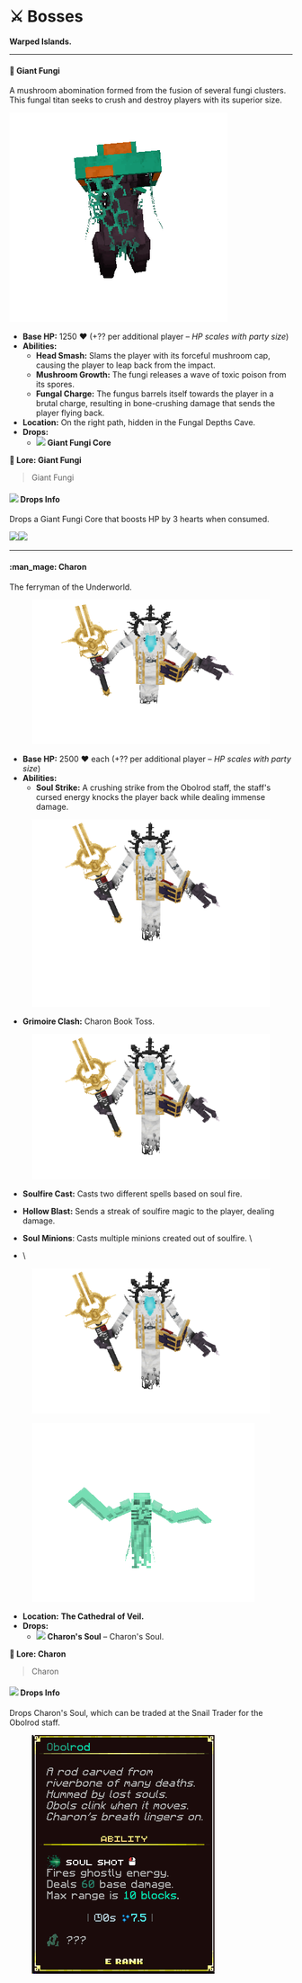 # ⚔️ Bosses

**Warped Islands.**

***

#### :mushroom: Giant Fungi <a href="#thanatos-the-forsaken-choir" id="thanatos-the-forsaken-choir"></a>

A mushroom abomination formed from the fusion of several fungi clusters. This fungal titan seeks to crush and destroy players with its superior size.&#x20;

![](../../../.gitbook/assets/giantfungi.gif)

* **Base HP:** 1250 ❤️ (+?? per additional player – _HP scales with party size_)
* **Abilities:**
  * **Head Smash:** Slams the player with its forceful mushroom cap, causing the player to leap back from the impact.
  * **Mushroom Growth:** The fungi releases a wave of toxic poison from its spores.&#x20;
  * **Fungal Charge:** The fungus barrels itself towards the player in a brutal charge, resulting in bone-crushing damage that sends the player flying back.&#x20;
* **Location:** On the right path, hidden  in the Fungal Depths Cave.&#x20;
* **Drops:**
  * ![](https://wiki.drgnshield.com/~gitbook/image?url=https%3A%2F%2F1729500015-files.gitbook.io%2F%7E%2Ffiles%2Fv0%2Fb%2Fgitbook-x-prod.appspot.com%2Fo%2Fspaces%252F6yr2oI9PwLQ7DW24nBxU%252Fuploads%252FfWWwRlizkYn0myULnhfn%252Fimage.png%3Falt%3Dmedia%26token%3D2b412e5a-307b-4c08-b557-ea463696cbbc\&width=300\&dpr=4\&quality=100\&sign=a9566eb\&sv=2) **Giant Fungi Core**

**📖 Lore: Giant Fungi**

> Giant Fungi

#### ![](https://wiki.drgnshield.com/~gitbook/image?url=https%3A%2F%2F1729500015-files.gitbook.io%2F%7E%2Ffiles%2Fv0%2Fb%2Fgitbook-x-prod.appspot.com%2Fo%2Fspaces%252F6yr2oI9PwLQ7DW24nBxU%252Fuploads%252FN8pFAlpFWpes6TF8xlk9%252Fcosmic_ally.png%3Falt%3Dmedia%26token%3Dfddc91d1-a5f4-4b89-aac3-36077137abf4\&width=300\&dpr=4\&quality=100\&sign=b17cfde4\&sv=2) Drops Info <a href="#drops-info" id="drops-info"></a>

Drops a Giant Fungi Core that boosts HP by 3 hearts when consumed.

![](https://wiki.drgnshield.com/~gitbook/image?url=https%3A%2F%2F1729500015-files.gitbook.io%2F%7E%2Ffiles%2Fv0%2Fb%2Fgitbook-x-prod.appspot.com%2Fo%2Fspaces%252F6yr2oI9PwLQ7DW24nBxU%252Fuploads%252FfnRCJNWOngxXzkPJmSW7%252Fimage.png%3Falt%3Dmedia%26token%3De64fd489-f053-4e48-8460-94d52fee2c23\&width=768\&dpr=4\&quality=100\&sign=ccba987e\&sv=2)![](https://wiki.drgnshield.com/~gitbook/image?url=https%3A%2F%2F1729500015-files.gitbook.io%2F%7E%2Ffiles%2Fv0%2Fb%2Fgitbook-x-prod.appspot.com%2Fo%2Fspaces%252F6yr2oI9PwLQ7DW24nBxU%252Fuploads%252FXfPYaYGiyqbXmawnzP4D%252Fshield.gif%3Falt%3Dmedia%26token%3D96ffce81-c6fd-4772-8db9-4cf44011cf86\&width=768\&dpr=4\&quality=100\&sign=41dda58b\&sv=2)

***

#### :man\_mage: Charon <a href="#mrox-and-grox-the-twin-howls" id="mrox-and-grox-the-twin-howls"></a>

The ferryman of the Underworld.

<figure><img src="../../../.gitbook/assets/charon.gif" alt=""><figcaption></figcaption></figure>

* **Base HP:** 2500 ❤️ each (+?? per additional player – _HP scales with party size_)
* **Abilities:**
  * **Soul Strike:** A crushing strike from the Obolrod staff, the staff's cursed energy knocks the player back while dealing immense damage.

<figure><img src="../../../.gitbook/assets/charonmelee.gif" alt=""><figcaption></figcaption></figure>

* **Grimoire Clash:** Charon Book Toss.

<figure><img src="../../../.gitbook/assets/charonbooktoss.gif" alt=""><figcaption></figcaption></figure>

* **Soulfire Cast:** Casts two different spells based on soul fire.
* **Hollow Blast:** Sends a streak of soulfire magic to the player, dealing damage.
* **Soul Minions**: Casts multiple minions created out of soulfire. \

* \


<div align="left"><figure><img src="../../../.gitbook/assets/charonminoncast.gif" alt=""><figcaption></figcaption></figure> <figure><img src="../../../.gitbook/assets/charonminion.gif" alt=""><figcaption></figcaption></figure></div>

* **Location:** **The Cathedral of Veil.**
* **Drops:**
  * ![](https://wiki.drgnshield.com/~gitbook/image?url=https%3A%2F%2F1729500015-files.gitbook.io%2F%7E%2Ffiles%2Fv0%2Fb%2Fgitbook-x-prod.appspot.com%2Fo%2Fspaces%252F6yr2oI9PwLQ7DW24nBxU%252Fuploads%252FMCnm97cB4dIqsQGNq7Rs%252Fdrako_claw.png%3Falt%3Dmedia%26token%3D2a4d3a68-1c4e-4de0-b209-fd1278324625\&width=300\&dpr=4\&quality=100\&sign=3e9920c\&sv=2) **Charon's Soul** – Charon's Soul.

**📖 Lore: Charon**

> Charon

#### ![](https://wiki.drgnshield.com/~gitbook/image?url=https%3A%2F%2F1729500015-files.gitbook.io%2F%7E%2Ffiles%2Fv0%2Fb%2Fgitbook-x-prod.appspot.com%2Fo%2Fspaces%252F6yr2oI9PwLQ7DW24nBxU%252Fuploads%252FN8pFAlpFWpes6TF8xlk9%252Fcosmic_ally.png%3Falt%3Dmedia%26token%3Dfddc91d1-a5f4-4b89-aac3-36077137abf4\&width=300\&dpr=4\&quality=100\&sign=b17cfde4\&sv=2) Drops Info <a href="#drops-info-1" id="drops-info-1"></a>

Drops Charon's Soul, which can be traded at the Snail Trader for the Obolrod staff.

<figure><img src="../../../.gitbook/assets/obolrod.png" alt=""><figcaption></figcaption></figure>
